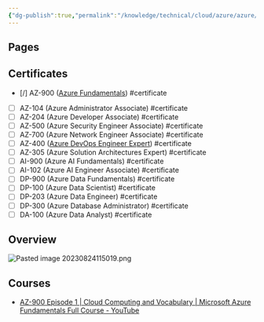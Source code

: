 ```yaml
---
{"dg-publish":true,"permalink":"/knowledge/technical/cloud/azure/azure/","noteIcon":""}
---
```


## Pages



## Certificates
- [/] AZ-900 ([Azure Fundamentals](https://learn.microsoft.com/en-us/certifications/azure-fundamentals/)) #certificate 
- [ ] AZ-104 (Azure Administrator Associate) #certificate 
- [ ] AZ-204 (Azure Developer Associate) #certificate 
- [ ] AZ-500 (Azure Security Engineer Associate) #certificate
- [ ] AZ-700 (Azure Network Engineer Associate) #certificate
- [ ] AZ-400 ([Azure DevOps Engineer Expert](https://learn.microsoft.com/en-us/certifications/devops-engineer/)) #certificate 
- [ ] AZ-305 (Azure Solution Architectures Expert) #certificate
- [ ] AI-900 (Azure AI Fundamentals) #certificate 
- [ ] AI-102 (Azure AI Engineer Associate) #certificate 
- [ ] DP-900 (Azure Data Fundamentals) #certificate 
- [ ] DP-100 (Azure Data Scientist) #certificate 
- [ ] DP-203 (Azure Data Engineer) #certificate 
- [ ] DP-300 (Azure Database Administrator) #certificate 
- [ ] DA-100 (Azure Data Analyst) #certificate 
## Overview
![Pasted image 20230824115019.png](/img/user/Attachments/Pasted%20image%2020230824115019.png)
## Courses
- [AZ-900 Episode 1 | Cloud Computing and Vocabulary | Microsoft Azure Fundamentals Full Course - YouTube](https://www.youtube.com/watch?v=Pt9LelJ0fL0&list=PLGjZwEtPN7j-Q59JYso3L4_yoCjj2syrM&index=2)
